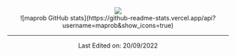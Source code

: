 
<div align="center"> <img src="https://github-readme-streak-stats.herokuapp.com/?user=maprob" /> 

<div align="center">
![maprob GitHub stats](https://github-readme-stats.vercel.app/api?username=maprob&show_icons=true)
</div>


-----

Last Edited on: 20/09/2022
